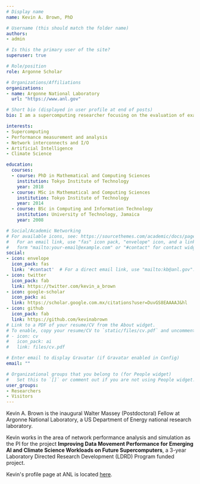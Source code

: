 ```yaml
---
# Display name
name: Kevin A. Brown, PhD

# Username (this should match the folder name)
authors:
- admin

# Is this the primary user of the site?
superuser: true

# Role/position
role: Argonne Scholar

# Organizations/Affiliations
organizations:
- name: Argonne National Laboratory
  url: "https://www.anl.gov"

# Short bio (displayed in user profile at end of posts)
bio: I am a supercomputing researcher focusing on the evaluation of exascale interconnect performance.

interests:
- Supercomputing
- Performance measurement and analysis
- Network interconnects and I/O
- Artificial Intelligence
- Climate Science

education:
  courses:
  - course: PhD in Mathematical and Computing Sciences
    institution: Tokyo Institute of Technology
    year: 2018
  - course: MSc in Mathematical and Computing Sciences
    institution: Tokyo Institute of Technology
    year: 2014
  - course: BSc in Computing and Information Technology
    institution: University of Technology, Jamaica
    year: 2008

# Social/Academic Networking
# For available icons, see: https://sourcethemes.com/academic/docs/page-builder/#icons
#   For an email link, use "fas" icon pack, "envelope" icon, and a link in the
#   form "mailto:your-email@example.com" or "#contact" for contact widget.
social:
- icon: envelope
  icon_pack: fas
  link: '#contact'  # For a direct email link, use "mailto:kb@anl.gov".
- icon: twitter
  icon_pack: fab
  link: https://twitter.com/kevin_a_brown
- icon: google-scholar
  icon_pack: ai
  link: https://scholar.google.com.mx/citations?user=DuvGS8EAAAAJ&hl
- icon: github
  icon_pack: fab
  link: https://github.com/kevinabrown
# Link to a PDF of your resume/CV from the About widget.
# To enable, copy your resume/CV to `static/files/cv.pdf` and uncomment the lines below.
# - icon: cv
#   icon_pack: ai
#   link: files/cv.pdf

# Enter email to display Gravatar (if Gravatar enabled in Config)
email: ""

# Organizational groups that you belong to (for People widget)
#   Set this to `[]` or comment out if you are not using People widget.
user_groups:
- Researchers
- Visitors
---
```

Kevin A. Brown is the inaugural Walter Massey (Postdoctoral) Fellow at Argonne National Laboratory, a US Department of Energy national research laboratory.

Kevin works in the area of network performance analysis and simulation as the PI for the project **Improving Data Movement Performance for Emerging AI and Climate Science Workloads on Future Supercomputers**, a 3-year Laboratory Directed Research Development (LDRD) Program funded project. 

Kevin's profile page at ANL is located [here](https://www.anl.gov/profile/kevin-a-brown).
